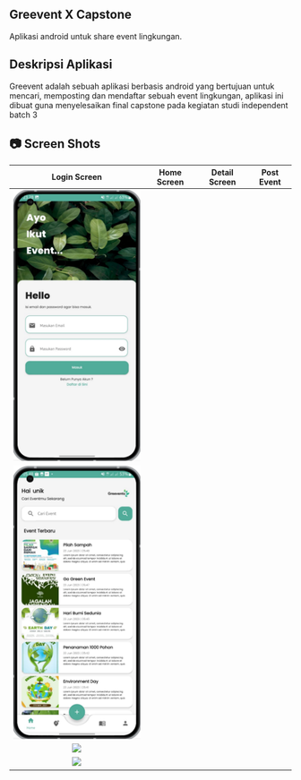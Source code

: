 <h2>
  Greevent X Capstone
</h2>
 
Aplikasi android untuk share event lingkungan.

## Deskripsi Aplikasi

Greevent adalah sebuah aplikasi berbasis android yang bertujuan untuk mencari, memposting dan mendaftar sebuah event lingkungan, aplikasi ini dibuat guna menyelesaikan final capstone pada kegiatan studi independent batch 3


## 📷 Screen Shots
Login Screen | Home Screen | Detail Screen | Post Event
:----------:|:-------------:|:--------:|:--------:
<img src="https://github.com/faishal2727/Capstone/blob/main/img_mockup/login.png" width=300/> |
<img src="https://github.com/faishal2727/Capstone/blob/main/img_mockup/home.png" width=300/> |
<img src="https://res.cloudinary.com/dgbbqp56b/image/upload/v1685725725/2_llbibl.jpg" width=300/> | 
<img src="https://res.cloudinary.com/dgbbqp56b/image/upload/v1685725725/4_kecc9l.jpg" width=300/> |

